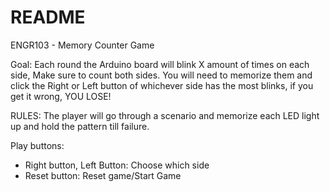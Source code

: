# README

ENGR103 - Memory Counter Game

Goal: Each round the Arduino board will blink X amount of times on each side, Make sure to count both sides.
You will need to memorize them and click the Right or Left button of whichever side has the most blinks, if you get it wrong, 
YOU LOSE!

RULES: The player will go through a scenario and memorize each LED light up and hold the pattern till failure.

Play buttons:

- Right button, Left Button: Choose which side
- Reset button: Reset game/Start Game
